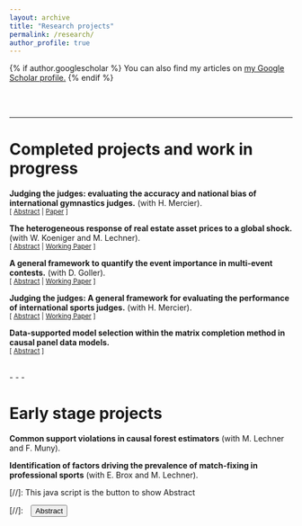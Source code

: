 ```yaml
---
layout: archive
title: "Research projects"
permalink: /research/
author_profile: true
---
```


{% if author.googlescholar %}
  You can also find my articles on <u><a href="{{author.googlescholar}}">my Google Scholar profile</a>.</u>
{% endif %}

<br/> 
<br/> 

- - -

# Completed projects and work in progress

**Judging the judges: evaluating the accuracy and national bias of international gymnastics judges.** (with H. Mercier). <br/>
<small>[ <a href="#/" onclick="visib('judging2021')">Abstract</a> | <a href="https://www.degruyter.com/document/doi/10.1515/jqas-2019-0113/html?lang=en" target="_blank" rel="noopener noreferrer">Paper</a> ]  </small>

<div id="judging2021" style="display: none; text-align: justify; line-height: 1.2" ><small>
We design, describe and implement a statistical engine to analyze the performance of gymnastics judges with three objectives: (1) provide constructive feedback to judges, executive committees and national federations; (2) assign the best judges to the most important competitions; (3) detect bias and persistent misjudging. Judging a gymnastics routine is a random process, and we model this process using heteroscedastic random variables. The developed marking score scales the difference between the mark of a judge and the true performance level of a gymnast as a function of the intrinsic judging error variability estimated from historical data for each apparatus. This dependence between judging variability and performance quality has never been properly studied. We leverage the intrinsic judging error variability and the marking score to detect outlier marks and study the national bias of judges favoring athletes of the same nationality. We also study ranking scores assessing to what extent judges rate gymnasts in the correct order. Our main observation is that there are significant differences between the best and worst judges, both in terms of accuracy and national bias. The insights from this work have led to recommendations and rule changes at the Fédération Internationale de Gymnastique.
</small><br><br/></div>

**The heterogeneous response of real estate asset prices to a global shock.** (with W. Koeniger and M. Lechner). <br/>
<small>[ <a href="#/" onclick="visib('re21')">Abstract</a> | <a href="./files/Paper_HKL.pdf" target="_blank" rel="noopener noreferrer">Working Paper</a> ] </small>

<div id="re21" style="display: none; text-align: justify; line-height: 1.2" ><small>
We estimate the transmission of the pandemic shock in 2020 to prices in the residential and commercial real estate market by causal machine learning, using granular data at the municipal level for Germany. We exploit differences in the incidence of Covid infections and short-time work at the municipal level for the identification of epidemiological and economic efects of the pandemic. We find that (i) a larger incidence of Covid infections temporarily reduced rents for retail real estate; (ii) a larger incidence of short-time work temporarily reduced rents of office real estate; and (iii) the pandemic increased asset prices of real estate, particularly in the top price segment of commercial real estate.
</small><br><br/></div>

**A general framework to quantify the event importance in multi-event contests.** (with D. Goller). <br/>
<small>[ <a href="#/" onclick="visib('event_importance')">Abstract</a> | <a href="./files/Paper_GH.pdf" target="_blank" rel="noopener noreferrer">Working Paper</a> ] </small>

<div id="event_importance" style="display: none; text-align: justify; line-height: 1.2" ><small>
We propose a statistical framework for quantifying the importance of single events that do not provide intermediate rewards but offer implicit incentives through scheduling and the reward structure at the end of a multi-event contest. Applying the framework to primary elections in the US, where earlier elections have greater importance and influence, we show that schedule variations can mitigate the problem of front-loading elections. When applied to European football, we demonstrate the utility and meaningfulness of quantified event importance in relation to the in-match performance of contestants, to improve outcome prediction and to provide an early indication of public interest.
</small><br><br/></div>

**Judging the judges: A general framework for evaluating the performance of international sports judges.** (with H. Mercier). <br/>
<small>[ <a href="#/" onclick="visib('judging2018')">Abstract</a> | <a href="./files/Paper_HM.pdf" target="_blank" rel="noopener noreferrer">Working Paper</a> ] </small>

<div id="judging2018" style="display: none; text-align: justify; line-height: 1.2" ><small>
The monitoring of judges in sports is an important topic due to the media exposure of international sporting events and the huge monetary sums that directly depend on the outcomes of competitions. We present a method to assess the accuracy of sports judges applicable to all sports where panels of judges evaluate athletic performances on a finite scale. We analyze judging scores from eight different sports with comparable judging systems: artistic swimming, diving, dressage, figure skating, freestyle skiing, freestyle snowboard, gymnastics and ski jumping. We identify, for each aforementioned sport, a general and accurate pattern of the intrinsic judging error variability as a function of the performance level of the athlete. With the notable exception of dressage, this intrinsic judging inaccuracy is heteroscedastic and can be approximated by a concave quadratic curve, indicating increased consensus among judges towards the best athletes. Using this observation, we can evaluate the performance of judges compared to their peers, and distinguish erratic from precise judges and potential cheating from unintentional misjudging. Our analysis also reveals valuable insights about the judging practices of the sports under consideration, including a systemic problem in dressage where judges disagree on what constitutes a good performance.
</small><br><br/></div>

**Data-supported model selection within the matrix completion method in causal panel data models.** <br/>
<small>[ <a href="#/" onclick="visib('matrix_completion')">Abstract</a> ] </small>

<div id="matrix_completion" style="display: none; text-align: justify; line-height: 1.2" ><small>
Matrix completion estimators for causal panel data models use nuclear norm minimization to regularize the rank of the underlying factor model. This convex optimization problem allows for a simultaneous regularization of a potentially high-dimensional set of covariates. This integrated model selection property does not affect the theoretical bounds of the estimator. A two-step procedure with first selecting the optimal model and a second estimation without covariate regularisation ensures unbiased estimates of the average treatment effects on the treated. Simulations show that the proposed estimator is  consistent in parameter estimation and variable selection. 
</small><br><br/></div>
<br/> 
- - - 

# Early stage projects

**Common support violations in causal forest estimators** (with M. Lechner and F. Muny). <br/>

**Identification of factors driving the prevalence of match-fixing in professional sports** (with E. Brox and M. Lechner).<br/>

[//]: This java script is the button to show Abstract
<script>
 function visib(id) {
  var x = document.getElementById(id);
  if (x.style.display === "block") {
    x.style.display = "none";
  } else {
    x.style.display = "block";
  }
}
</script>

[//]:&emsp;<button onclick="visib('polariz')" class="btn btn--inverse btn--small">Abstract</button>

